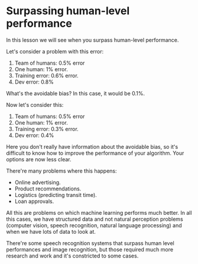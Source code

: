 # Surpassing human-level performance

In this lesson we will see when you surpass human-level performance.

Let's consider a problem with this error:

1. Team of humans: 0.5% error
2. One human: 1% error.
3. Training error: 0.6% error.
4. Dev error: 0.8%

What's the avoidable bias? In this case, it would be 0.1%.

Now let's consider this:

1. Team of humans: 0.5% error
2. One human: 1% error.
3. Training error: 0.3% error.
4. Dev error: 0.4%

Here you don't really have information about the avoidable bias, so it's difficult to know how to improve the performance of your algorithm. Your options are now less clear.

There're many problems where this happens:

- Online advertising.
- Product recommendations.
- Logistics (predicting transit time).
- Loan approvals.

All this are problems on which machine learning performs much better. In all this cases, we have structured data and not natural perception problems (computer vision, speech recognition, natural language processing) and when we have lots of data to look at.

There're some speech recognition systems that surpass human level performances and image recognition, but those required much more research and work and it's constricted to some cases.
